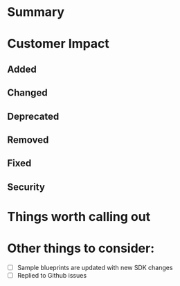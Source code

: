 # Summary
<!--- A short summary of what this PR is doing. -->


# Customer Impact
<!-- How this change will impact customers. Make sure to highlight any breaking changes. -->


<!-- Remove the H2 sections as required -->
## Added 
<!-- Section for new features. -->


## Changed
<!-- Section for changes in existing functionality. -->


## Deprecated
<!-- Section for soon-to-be removed features. -->


## Removed
<!-- Section for now removed features. -->


## Fixed
<!-- Section for any bug fixes. -->


## Security
<!-- Section in case of vulnerabilities. -->




# Things worth calling out
<!--- Give useful tips/gotchas/trade-offs made to the reviewers. -->


# Other things to consider:
<!-- List of things to check before/after submitting the PR -->

- [ ] Sample blueprints are updated with new SDK changes
- [ ] Replied to Github issues
